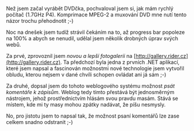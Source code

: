 <!-- dcterms:identifier = riderweblog#18 -->
<!-- dcterms:title = Nová galerie a možnost psaní komentářů -->
<!-- np9:categoryId = 2 -->
<!-- x4w:category = Lidé a jiná zvěř -->
<!-- np9:authorId = 1 -->
<!-- np9:authorEmail = michal.valasek@altairis.cz -->
<!-- dcterms:creator = Michal Altair Valášek -->
<!-- dcterms:created = 2003-03-04T13:15:55+01:00 -->
<!-- dcterms:dateAccepted = 2003-03-04T13:15:55+01:00 -->

Než jsem začal vyrábět DVDčka, pochvaloval jsem si, jak mám rychlý počítač (1.7GHz P4). Komprimace MPEG-2 a muxování DVD mne nutí tento názor trochu přehodnotit ;-)

Noc na dnešek jsem tudíž strávil čekáním na to, až progress bar popoleze na 100% a abych se nenudil, udělal jsem několik drobných úprav svých webů.

Za prvé, zprovoznil jsem *novou a lepší fotogalerii* na [http://gallery.rider.cz](http://gallery.rider.cz). Ta předchozí byla jedna z prvních .NET aplikací, které jsem napsal a fascinován možnostmi nové technologie jsem vytvořil obludu, kterou nejsem v dané chvíli schopen ovládat ani já sám ;-)

Za druhé, dopsal jsem do tohoto weblogového systému možnost *psát komentáře k zápisům*. Weblog tedy tímto přestává být jednosměrným nástrojem, jehož prostřednictvím hlásám svou pravdu masám. Stává se místem, kde mi ty masy mohou zpátky nadávat, že píšu nesmysly.

No, pro jistotu jsem to napsal tak, že možnost psaní komentářů lze zase celkem snadno odstranit ;-)